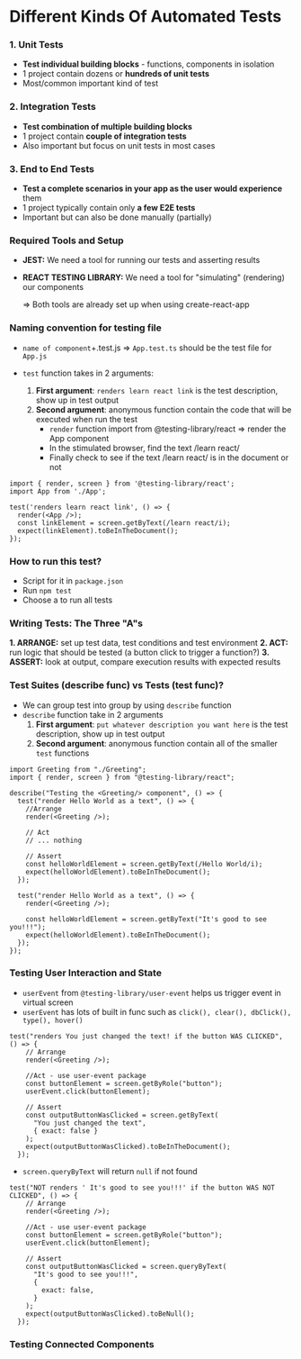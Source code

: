 # Different Kinds Of Automated Tests

### 1. Unit Tests

- **Test individual building blocks** - functions, components in isolation
- 1 project contain dozens or **hundreds of unit tests**
- Most/common important kind of test

### 2. Integration Tests

- **Test combination of multiple building blocks**
- 1 project contain **couple of integration tests**
- Also important but focus on unit tests in most cases

### 3. End to End Tests

- **Test a complete scenarios in your app as the user would experience** them
- 1 project typically contain only **a few E2E tests**
- Important but can also be done manually (partially)

### Required Tools and Setup

- **JEST:** We need a tool for running our tests and asserting results
- **REACT TESTING LIBRARY:** We need a tool for "simulating" (rendering) our components

  => Both tools are already set up when using create-react-app

### Naming convention for testing file

- `name of component`+.test.js => `App.test.ts` should be the test file for `App.js`

- `test` function takes in 2 arguments:
  1. **First argument**: `renders learn react link` is the test description, show up in test output
  2. **Second argument**: anonymous function contain the code that will be executed when run the test
     - `render` function import from @testing-library/react => render the App component
     - In the stimulated browser, find the text /learn react/
     - Finally check to see if the text /learn react/ is in the document or not

```
import { render, screen } from '@testing-library/react';
import App from './App';

test('renders learn react link', () => {
  render(<App />);
  const linkElement = screen.getByText(/learn react/i);
  expect(linkElement).toBeInTheDocument();
});
```

### How to run this test?

- Script for it in `package.json`
- Run `npm test`
- Choose a to run all tests

### Writing Tests: The Three "A"s

**1. ARRANGE:** set up test data, test conditions and test environment
**2. ACT:** run logic that should be tested (a button click to trigger a function?)
**3. ASSERT:** look at output, compare execution results with expected results

### Test Suites (describe func) vs Tests (test func)?

- We can group test into group by using `describe` function
- `describe` function take in 2 arguments
  1. **First argument**: `put whatever description you want here` is the test description, show up in test output
  2. **Second argument**: anonymous function contain all of the smaller `test` functions

```
import Greeting from "./Greeting";
import { render, screen } from "@testing-library/react";

describe("Testing the <Greeting/> component", () => {
  test("render Hello World as a text", () => {
    //Arrange
    render(<Greeting />);

    // Act
    // ... nothing

    // Assert
    const helloWorldElement = screen.getByText(/Hello World/i);
    expect(helloWorldElement).toBeInTheDocument();
  });

  test("render Hello World as a text", () => {
    render(<Greeting />);

    const helloWorldElement = screen.getByText("It's good to see you!!!");
    expect(helloWorldElement).toBeInTheDocument();
  });
});

```

### Testing User Interaction and State

- `userEvent` from `@testing-library/user-event` helps us trigger event in virtual screen
- `userEvent` has lots of built in func such as `click(), clear(), dbClick(), type(), hover()`

```
test("renders You just changed the text! if the button WAS CLICKED", () => {
    // Arrange
    render(<Greeting />);

    //Act - use user-event package
    const buttonElement = screen.getByRole("button");
    userEvent.click(buttonElement);

    // Assert
    const outputButtonWasClicked = screen.getByText(
      "You just changed the text",
      { exact: false }
    );
    expect(outputButtonWasClicked).toBeInTheDocument();
  });
```

- `screen.queryByText` will return `null` if not found

```
test("NOT renders ' It's good to see you!!!' if the button WAS NOT CLICKED", () => {
    // Arrange
    render(<Greeting />);

    //Act - use user-event package
    const buttonElement = screen.getByRole("button");
    userEvent.click(buttonElement);

    // Assert
    const outputButtonWasClicked = screen.queryByText(
      "It's good to see you!!!",
      {
        exact: false,
      }
    );
    expect(outputButtonWasClicked).toBeNull();
  });
```

### Testing Connected Components
